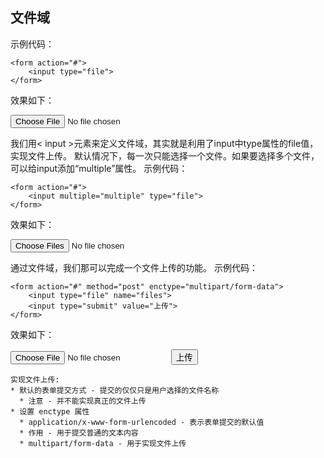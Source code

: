 ## 文件域

示例代码：
```
<form action="#">
	<input type="file">
</form>
```
效果如下：
<form action="#">
	<input type="file">
</form>


我们用< input >元素来定义文件域，其实就是利用了input中type属性的file值，实现文件上传。
默认情况下，每一次只能选择一个文件。如果要选择多个文件，可以给input添加“multiple”属性。
示例代码：
```
<form action="#">
	<input multiple="multiple" type="file">
</form>
```
效果如下：
<form action="#">
	<input multiple="multiple" type="file">
</form>

通过文件域，我们那可以完成一个文件上传的功能。
示例代码：
```
<form action="#" method="post" enctype="multipart/form-data">
    <input type="file" name="files">
    <input type="submit" value="上传">
</form>
```
效果如下：
<form action="#" method="post" enctype="multipart/form-data">
    <input type="file" name="files">
    <input type="submit" value="上传">
</form>

```
实现文件上传:
* 默认的表单提交方式 - 提交的仅仅只是用户选择的文件名称
  * 注意 - 并不能实现真正的文件上传
* 设置 enctype 属性
  * application/x-www-form-urlencoded - 表示表单提交的默认值
  * 作用 - 用于提交普通的文本内容
  * multipart/form-data - 用于实现文件上传
```